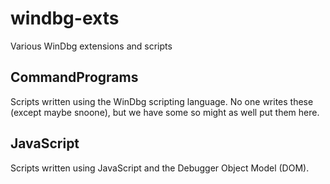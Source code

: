 # windbg-exts
Various WinDbg extensions and scripts


## CommandPrograms ##
Scripts written using the WinDbg scripting language. No one writes these (except maybe snoone), but we have some so might as well put them here.

## JavaScript ##
Scripts written using JavaScript and the Debugger Object Model (DOM).

